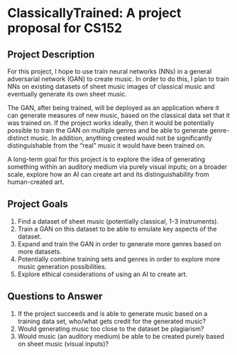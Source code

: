 # ClassicallyTrained: A project proposal for CS152

## Project Description

For this project, I hope to use train neural networks (NNs) in a general adversarial network (GAN) to create music. In order to do this, I plan to train NNs on existing datasets of sheet music images of classical music and eventually generate its own sheet music. 

The GAN, after being trained, will be deployed as an application where it can generate measures of new music, based on the classical data set that it was trained on. If the project works ideally, then it would be potentially possible to train the GAN on multiple genres and be able to generate genre-distinct music. In addition, anything created would not be significantly distinguishable from the “real” music it would have been trained on. 

A long-term goal for this project is to explore the idea of generating something within an auditory medium via purely visual inputs; on a broader scale, explore how an AI can create art and its distinguishability from human-created art. 


## Project Goals

1. Find a dataset of sheet music (potentially classical, 1-3 instruments).
2. Train a GAN on this dataset to be able to emulate key aspects of the dataset.
3. Expand and train the GAN in order to generate more genres based on more datasets.
4. Potentially combine training sets and genres in order to explore more music generation possibilities.
5. Explore ethical considerations of using an AI to create art.

## Questions to Answer

1. If the project succeeds and is able to generate music based on a training data set, who/what gets credit for the generated music?
2. Would generating music too close to the dataset be plagiarism?
3. Would music (an auditory medium) be able to be created purely based on sheet music (visual inputs)?

